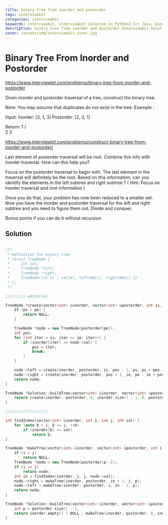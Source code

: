 ```yaml
---
title: binary tree from inorder and postorder
tags: interviewbit
categories: interviewbit
keywords: interviewbit, interviewbit solution in Python3 C++ Java, binary tree from inorder and postorder solution
description: binary tree from inorder and postorder Interviewbit Solution Explained
cover: /assets/img/interviewbit-cover.jpg
---
```


# Binary Tree From Inorder and Postorder

https://www.interviewbit.com/problems/binary-tree-from-inorder-and-postorder


Given inorder and postorder traversal of a tree, construct the binary tree.

 Note: You may assume that duplicates do not exist in the tree. 
Example :

Input: 
        Inorder: [2, 1, 3]
        Postorder: [2, 3, 1]

Return: 
            1
           / \
          2   3

https://www.interviewbit.com/problems/construct-binary-tree-from-inorder-and-postorder/


Last element of postorder traversal will be root. Combine this info with inorder traversal. How can this help you?



Focus on the postorder traversal to begin with. 
The last element in the traversal will definitely be the root. 
Based on this information, can you identify the elements in the left subtree and right subtree ?
( Hint: Focus on inorder traversal and root information )

Once you do that, your problem has now been reduced to a smaller set. Now you have the inorder and postorder
traversal for the left and right subtree and you need to figure them out. 
Divide and conquer.

Bonus points if you can do it without recursion.



## Solution

```cpp

/**
 * Definition for binary tree
 * struct TreeNode {
 *     int val;
 *     TreeNode *left;
 *     TreeNode *right;
 *     TreeNode(int x) : val(x), left(NULL), right(NULL) {}
 * };
 */

///////// editorial

TreeNode *create(vector<int> &inorder, vector<int> &postorder, int is, int ie, int ps, int pe) {
    if (ps > pe) {
        return NULL;
    }

    TreeNode *node = new TreeNode(postorder[pe]);
    int pos;
    for (int iter = is; iter <= ie; iter++) {
        if (inorder[iter] == node->val) {
            pos = iter;
            break;
        }
    }

    node->left = create(inorder, postorder, is, pos - 1, ps, ps + pos - is - 1);
    node->right = create(inorder, postorder, pos + 1, ie, pe - ie + pos, pe - 1);
    return node;
}

TreeNode *Solution::buildTree(vector<int> &inorder, vector<int> &postorder) {
    return create(inorder, postorder, 0, inorder.size() - 1, 0, postorder.size() - 1);
}

///////////////////

int findIndex(vector<int> &inorder, int i, int j, int val) {
    for (auto b = i; b <= j; ++b)
        if (inorder[b] == val)
            return b;
}

TreeNode *makeTree(vector<int> &inorder, vector<int> &postorder, int i, int j, int &p) {
    if (i > j)
        return NULL;
    TreeNode *node = new TreeNode(postorder[p--]);
    if (i == j)
        return node;
    int in = findIndex(inorder, i, j, node->val);
    node->right = makeTree(inorder, postorder, in + 1, j, p);
    node->left = makeTree(inorder, postorder, i, in - 1, p);
    return node;
}

TreeNode *Solution::buildTree(vector<int> &inorder, vector<int> &postorder) {
    int p = postorder.size() - 1;
    return inorder.empty() ? NULL : makeTree(inorder, postorder, 0, inorder.size() - 1, p);
}
```